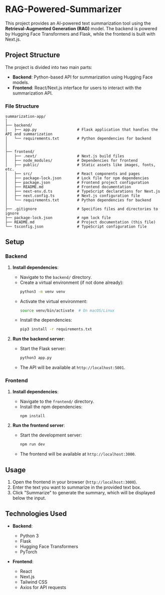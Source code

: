 # RAG-Powered-Summarizer


This project provides an AI-powered text summarization tool using the **Retrieval-Augmented Generation (RAG)** model. The backend is powered by Hugging Face Transformers and Flask, while the frontend is built with Next.js.

## Project Structure

The project is divided into two main parts:

- **Backend**: Python-based API for summarization using Hugging Face models.
- **Frontend**: React/Next.js interface for users to interact with the summarization API.

### File Structure

```plaintext
summarization-app/
│
├── backend/
│   ├── app.py                  # Flask application that handles the API and summarization
│   └── requirements.txt        # Python dependencies for backend
│   
│
├── frontend/
│   ├── .next/                  # Next.js build files
│   ├── node_modules/           # Dependencies for frontend
│   ├── public/                 # Static assets like images, fonts, etc.
│   ├── src/                    # React components and pages
│   ├── package-lock.json       # Lock file for npm dependencies
│   ├── package.json            # Frontend project configuration
│   ├── README.md               # Frontend documentation
│   ├── next-env.d.ts           # TypeScript declarations for Next.js
│   ├── next.config.ts          # Next.js configuration file
│   └── requirements.txt        # Python dependencies for backend
│
├── .gitignore                  # Specifies files and directories to ignore
├── package-lock.json           # npm lock file
├── README.md                   # Project documentation (this file)
└── tsconfig.json               # TypeScript configuration file
```

## Setup

### Backend

1. **Install dependencies**:
   - Navigate to the `backend/` directory.
   - Create a virtual environment (if not done already):
     ```bash
     python3 -m venv venv
     ```
   - Activate the virtual environment:
     ```bash
     source venv/bin/activate  # On macOS/Linux
     ```
   - Install the dependencies:
     ```bash
     pip3 install -r requirements.txt
     ```

2. **Run the backend server**:
   - Start the Flask server:
     ```bash
     python3 app.py
     ```
   - The API will be available at `http://localhost:5001`.

### Frontend

1. **Install dependencies**:
   - Navigate to the `frontend/` directory.
   - Install the npm dependencies:
     ```bash
     npm install
     ```

2. **Run the frontend server**:
   - Start the development server:
     ```bash
     npm run dev
     ```
   - The frontend will be available at `http://localhost:3000`.

## Usage

1. Open the frontend in your browser (`http://localhost:3000`).
2. Enter the text you want to summarize in the provided text box.
3. Click "Summarize" to generate the summary, which will be displayed below the input.

## Technologies Used

- **Backend**:
  - Python 3
  - Flask
  - Hugging Face Transformers
  - PyTorch

- **Frontend**:
  - React
  - Next.js
  - Tailwind CSS
  - Axios for API requests


